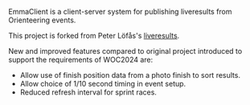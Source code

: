 EmmaClient is a client-server system for publishing liveresults from Orienteering events.

This project is forked from Peter Löfås's [liveresults](https://github.com/petlof/liveresults).

New and improved features compared to original project introduced to support the requirements of WOC2024 are:

* Allow use of finish position data from a photo finish to sort results.
* Allow choice of 1/10 second timing in event setup.
* Reduced refresh interval for sprint races.

